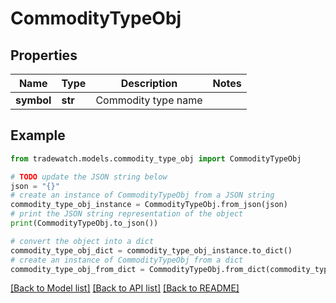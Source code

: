 # CommodityTypeObj


## Properties

Name | Type | Description | Notes
------------ | ------------- | ------------- | -------------
**symbol** | **str** | Commodity type name | 

## Example

```python
from tradewatch.models.commodity_type_obj import CommodityTypeObj

# TODO update the JSON string below
json = "{}"
# create an instance of CommodityTypeObj from a JSON string
commodity_type_obj_instance = CommodityTypeObj.from_json(json)
# print the JSON string representation of the object
print(CommodityTypeObj.to_json())

# convert the object into a dict
commodity_type_obj_dict = commodity_type_obj_instance.to_dict()
# create an instance of CommodityTypeObj from a dict
commodity_type_obj_from_dict = CommodityTypeObj.from_dict(commodity_type_obj_dict)
```
[[Back to Model list]](../README.md#documentation-for-models) [[Back to API list]](../README.md#documentation-for-api-endpoints) [[Back to README]](../README.md)


